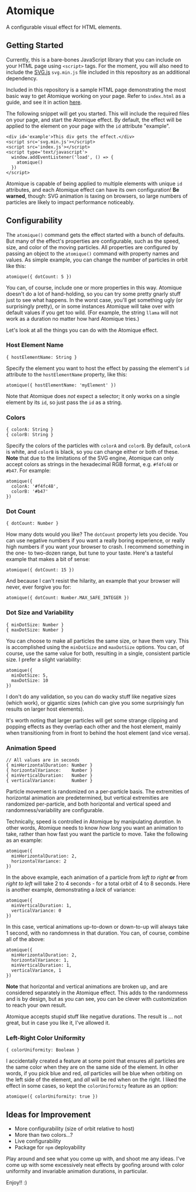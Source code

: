 
# Atomique
A configurable visual effect for HTML elements.

## Getting Started

Currently, this is a bare-bones JavaScript library that you can include on your HTML page using `<script>` tags.  For the moment, you will also need to include the [SVG.js](https://svgjs.com/) `svg.min.js` file included in this repository as an additional dependency.

Included in this repository is a sample HTML page demonstrating the most basic way to get Atomique working on your page.  Refer to `index.html` as a guide, and see it in action [here](https://stevenkitzes.github.com/atomique).

The following snippet will get you started.  This will include the required files on your page, and start the Atomique effect.  By default, the effect will be applied to the element on your page with the `id` attribute "example".

    <div id='example'>This div gets the effect.</div>
    <script src='svg.min.js'></script>
    <script src='index.js'></script>
    <script type='text/javascript'>
      window.addEventListener('load', () => {
        atomique()
      })
    </script>

Atomique is capable of being applied to multiple elements with unique `id` attributes, and each Atomique effect can have its own configuration!  **Be warned**, though: SVG animation is taxing on browsers, so large numbers of particles are likely to impact performance noticeably. 

## Configurability
The `atomique()` command gets the effect started with a bunch of defaults.  But many of the effect's properties are configurable, such as the speed, size, and color of the moving particles.  All properties are configured by passing an object to the `atomique()` command with property names and values.  As simple example, you can change the number of particles in orbit like this:

    atomique({ dotCount: 5 })

You can, of course, include one or more properties in this way.  Atomique doesn't do a lot of hand-holding, so you can try some pretty gnarly stuff just to see what happens.  In the worst case, you'll get something ugly (or surprisingly pretty), or in some instances Atomique will take over with default values if you get too wild.  (For example, the string `llama` will not work as a duration no matter how hard Atomique tries.)

Let's look at all the things you can do with the Atomique effect.

### Host Element Name

    { hostElementName: String }
    
Specify the element you want to host the effect by passing the element's `id` attribute to the `hostElementName` property, like this:

    atomique({ hostElementName: 'myElement' })

Note that Atomique does *not* expect a selector; it only works on a single element by its `id`, so just pass the `id` as a string.

### Colors

    { colorA: String }
    { colorB: String }

Specify the colors of the particles with `colorA` and `colorB`.  By default, `colorA` is white, and `colorB` is black, so you can change either or both of these.  **Note** that due to the limitations of the SVG engine, Atomique can only accept colors as strings in the hexadecimal RGB format, e.g. `#f4fc48` or `#b47`.  For example:

    atomique({
      colorA: '#f4fc48',
      colorB: '#b47'
    })

### Dot Count

    { dotCount: Number }

How many dots would you like?  The `dotCount` property lets you decide.  You can use negative numbers if you want a really boring experience, or really high numbers if you want your browser to crash.  I recommend something in the one- to two-dozen range, but tune to your taste.  Here's a tasteful example that makes a bit of sense:

    atomique({ dotCount: 15 })

And because I can't resist the hilarity, an example that your browser will never, ever forgive you for:

    atomique({ dotCount: Number.MAX_SAFE_INTEGER })

### Dot Size and Variability

    { minDotSize: Number }
    { maxDotSize: Number }

You can choose to make all particles the same size, or have them vary.  This is accomplished using the `minDotSize` and `maxDotSize` options.  You can, of course, use the same value for both, resulting in a single, consistent particle size.  I prefer a slight variability:

    atomique({
      minDotSize: 5,
      maxDotSize: 10
    })

I don't do any validation, so you can do wacky stuff like negative sizes (which work), or gigantic sizes (which can give you some surprisingly fun results on larger host elements).

It's worth noting that larger particles will get some strange clipping and popping effects as they overlap each other and the host element, mainly when transitioning from in front to behind the host element (and vice versa).

### Animation Speed

    // All values are in seconds
    { minHorizontalDuration: Number }
    { horizontalVariance:    Number }
    { minVerticalDuration:   Number }
    { verticalVariance:      Number }

Particle movement is randomized on a per-particle basis.  The extremities of horizontal animation are predetermined, but vertical extremities are randomized per-particle, and both horizontal and vertical speed and randomness/variability are configurable.

Technically, speed is controlled in Atomique by manipulating *duration*.  In other words, Atomique needs to know *how long* you want an animation to take, rather than how fast you want the particle to move.  Take the following as an example:

    atomique({
      minHorizontalDuration: 2,
      horizontalVariance: 2
    })

In the above example, each animation of a particle from *left to right* **or** from *right to left* will take 2 to 4 seconds - for a total orbit of 4 to 8 seconds.  Here is another example,  demonstrating a *lack* of variance:

    atomique({
      minVerticalDuration: 1,
      verticalVariance: 0
    })

In this case, vertical animations up-to-down or down-to-up will always take 1 second, with no randomness in that duration.  You can, of course, combine all of the above:

    atomique({
      minHorizontalDuration: 2,
      horizontalVariance: 1,
      minVerticalDuration: 1,
      verticalVariance, 1
    })

**Note** that horizontal and vertical animations are broken up, and are considered separately in the Atomique effect.  This adds to the randomness and is by design, but as you can see, you can be clever with customization to reach your own result.

Atomique accepts stupid stuff like negative durations.  The result is ... not great, but in case you like it, I've allowed it.

### Left-Right Color Uniformity

    { colorUniformity: Boolean }

I accidentally created a feature at some point that ensures all particles are the same color when they are on the same side of the element.  In other words, if you pick blue and red, *all* particles will be blue when orbiting on the left side of the element, and *all* will be red when on the right.  I liked the effect in some cases, so kept the `colorUniformity` feature as an option:

    atomique({ colorUniformity: true })

## Ideas for Improvement

- More configurability (size of orbit relative to host)
- More than two colors...?
- Live configurability
- Package for `npm` deployability

Play around and see what you come up with, and shoot me any ideas.  I've come up with some excessively neat effects by goofing around with color uniformity and invariable animation durations, in particular.

Enjoy!!  :)
